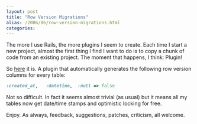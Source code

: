 ```yaml
---
layout: post
title: "Row Version Migrations"
alias: /2006/06/row-version-migrations.html
categories:
---
```

The more I use Rails, the more plugins I seem to create. Each time I start a new project, almost the first thing I find I want to do is to copy a chunk of code from an existing project. The moment that happens, I think: Plugin!

So [here](https://github.com/harukizaemon/redhillonrails/tree/master/row_version_migrations) it is. A plugin that automatically generates the following row version columns for every table:

``` ruby
:created_at,   :datetime,  :null => false
```

Not so difficult. In fact it seems almost trivial (as usual) but it means all my tables now get date/time stamps and optimistic locking for free.

Enjoy. As always, feedback, suggestions, patches, criticism, all welcome.
